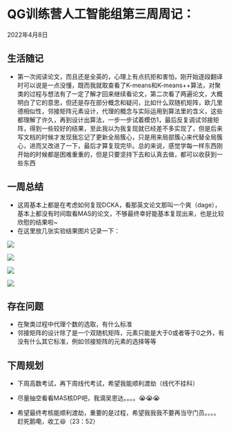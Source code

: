 # QG训练营人工智能组第三周周记：

2022年4月8日

## 生活随记

- 第一次阅读论文，而且还是全英的，心理上有点抗拒和害怕，刚开始逐段翻译时可以说是一点没懂，既而我就取查看了K-means和K-means++算法，对聚类的过程与想法有了一定了解才回来继续看论文，第二次看了两遍论文，大概明白了它的意思，但还是存在部分概念和疑问，比如什么双随机矩阵，欧几里德相似性，邻接矩阵元素设计，代理的概念与实际运用到算法里的含义，这些都理解了许久，再到设计出算法，一步一步试着模仿1，最后反复调试邻接矩阵，得到一些较好的结果，至此我以为我复现就已经差不多实现了，但是后来写文档的时候才发现我忘记了更新全局簇心，只是用来局部簇心来代替全局簇心，进而又改进了一下，最后才算复现完毕。总的来说，感觉学每一样东西刚开始的时候都是困难重重的，但是只要坚持下去和认真去做，都可以收获到一些东西

## 一周总结

- 这周基本上都是在考虑如何复现DCKA，看那英文论文那叫一个爽（dage），基本上都没有时间取看MAS的论文，不够最终幸好能基本复现出来，也是比较欣慰的结果啦~
- 在这里放几张实验结果图片记录一下：

![](https://ccd123.oss-cn-guangzhou.aliyuncs.com/img/20220408234650.png)

![](https://ccd123.oss-cn-guangzhou.aliyuncs.com/img/20220408234722.png)

![](https://ccd123.oss-cn-guangzhou.aliyuncs.com/img/20220408234750.png)

![](https://ccd123.oss-cn-guangzhou.aliyuncs.com/img/20220408234807.png)



## 存在问题

- 在聚类过程中代理个数的选取，有什么标准
- 邻接矩阵的设计除了是一个双随机矩阵，元素只能是大于0或者等于0之外，有没有什么其它标准，例如邻接矩阵的元素的选择等等

## 下周规划

- 下周高数考试，再下周线代考试，希望我能顺利渡劫（线代不挂科）

- 尽量抽空看看MAS核DP吧，我滴吴恩达。。。。😭😭😭
- 希望最终考核能顺利渡劫，重要的是过程，希望我我我不要再当守门员。。。。赶死鹅嘞，收工😆（23：52）

